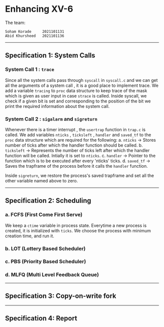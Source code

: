 # Enhancing XV-6
The team:
```
Soham Korade     2021101131
Abid Khursheed   2021101136
```
___
## Specification 1: System Calls


### System Call 1 : `trace`
Since all the system calls pass through `syscall` in `syscall.c` and we can get all the arguments of a system call , it is a good place to implement trace.
We add a variable `tracing` to `proc` data structure to keep trace of the mask which is given as user input in case `strace` is called.
Inside syscall, we check if a given bit is set and corresponding to the position of the bit we print the required information about the system call.


### System Call 2 : `sigalarm` and `sigreturn`
Whenever there is a timer interrupt , the `usertrap` function in `trap.c` is called. We add variables `nticks` , `ticksleft` , `handler` and `saved_tf` to the `proc` data structure which are required for the following:
a. ``nticks`` -> Stores number of ticks after which the handler function should be called.
b. ``ticksleft`` -> Represents the number of ticks left after which the handler function will be called. Intially it is set to `nticks`.
c. ``handler`` -> Pointer to the function which is to be executed after every 'nticks' ticks.
d. ``saved_tf`` -> Saves the trapframe of the process before it calls the `handler` function.

Inside `sigreturn`, we restore the process's saved trapframe and set all the other variable named above to zero.

___
## Specification 2: Scheduling

### a. FCFS (First Come First Serve)
We keep a `ctime` variable in process state. Everytime a new process is created, it is initialized with `ticks`. We choose the process with minimum creation time, and run it.

### b. LOT (Lottery Based Scheduler)

### c. PBS (Priority Based Scheduler)

### d. MLFQ (Multi Level Feedback Queue)

___
## Specification 3: Copy-on-write fork
___
## Specification 4: Report